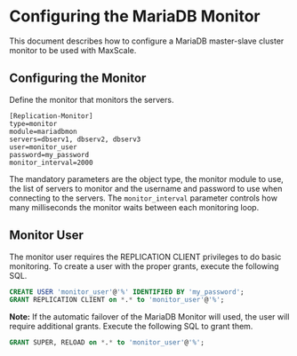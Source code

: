 # Configuring the MariaDB Monitor

This document describes how to configure a MariaDB master-slave cluster monitor
to be used with MaxScale.

## Configuring the Monitor

Define the monitor that monitors the servers.

```
[Replication-Monitor]
type=monitor
module=mariadbmon
servers=dbserv1, dbserv2, dbserv3
user=monitor_user
password=my_password
monitor_interval=2000
```

The mandatory parameters are the object type, the monitor module to use, the
list of servers to monitor and the username and password to use when connecting
to the servers. The `monitor_interval` parameter controls how many milliseconds
the monitor waits between each monitoring loop.

## Monitor User

The monitor user requires the REPLICATION CLIENT privileges to do basic
monitoring. To create a user with the proper grants, execute the following SQL.

```sql
CREATE USER 'monitor_user'@'%' IDENTIFIED BY 'my_password';
GRANT REPLICATION CLIENT on *.* to 'monitor_user'@'%';
```

**Note:** If the automatic failover of the MariaDB Monitor will used, the user
will require additional grants. Execute the following SQL to grant them.
```sql
GRANT SUPER, RELOAD on *.* to 'monitor_user'@'%';
```
